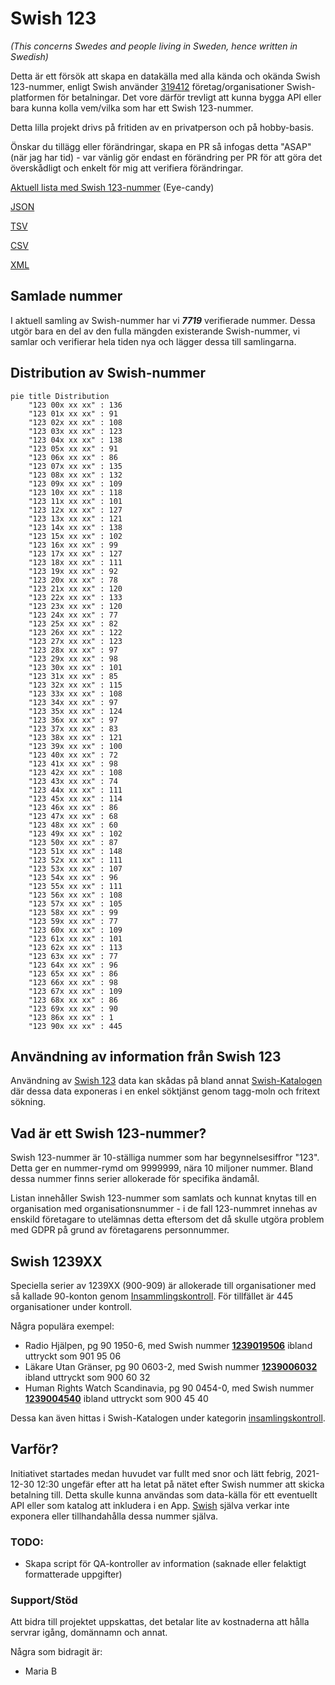 # Swish 123

*(This concerns Swedes and people living in Sweden, hence written in Swedish)*

Detta är ett försök att skapa en datakälla med alla kända och okända Swish 123-nummer, enligt Swish använder [319412](https://www.swish.nu/about-swish#Swish_in_numbers) företag/organisationer Swish-platformen för betalningar. Det vore därför trevligt att kunna bygga API eller bara kunna kolla vem/vilka som har ett Swish 123-nummer.

Detta lilla projekt drivs på fritiden av en privatperson och på hobby-basis.

Önskar du tillägg eller förändringar, skapa en PR så infogas detta "ASAP" (när jag har tid) - var vänlig gör endast en förändring per PR för att göra det överskådligt och enkelt för mig att verifiera förändringar.



[Aktuell lista med Swish 123-nummer](https://github.com/cisene/swish-123/blob/master/swish-123.md) (Eye-candy)

[JSON](https://github.com/cisene/swish-123/blob/master/json/swish-123-datasource.json)

[TSV](https://github.com/cisene/swish-123/blob/master/text/swish-123-datasource.tsv)

[CSV](https://github.com/cisene/swish-123/blob/master/text/swish-123-datasource.csv)

[XML](https://github.com/cisene/swish-123/blob/master/xml-data/swish-123-datasource.xml)



## Samlade nummer

I aktuell samling av Swish-nummer har vi ***7719*** verifierade nummer. Dessa utgör bara en del av den fulla mängden existerande Swish-nummer, vi samlar och verifierar hela tiden nya och lägger dessa till samlingarna.

## Distribution av Swish-nummer

```mermaid
pie title Distribution
    "123 00x xx xx" : 136
    "123 01x xx xx" : 91
    "123 02x xx xx" : 108
    "123 03x xx xx" : 123
    "123 04x xx xx" : 138
    "123 05x xx xx" : 91
    "123 06x xx xx" : 86
    "123 07x xx xx" : 135
    "123 08x xx xx" : 132
    "123 09x xx xx" : 109
    "123 10x xx xx" : 118
    "123 11x xx xx" : 101
    "123 12x xx xx" : 127
    "123 13x xx xx" : 121
    "123 14x xx xx" : 138
    "123 15x xx xx" : 102
    "123 16x xx xx" : 99
    "123 17x xx xx" : 127
    "123 18x xx xx" : 111
    "123 19x xx xx" : 92
    "123 20x xx xx" : 78
    "123 21x xx xx" : 120
    "123 22x xx xx" : 133
    "123 23x xx xx" : 120
    "123 24x xx xx" : 77
    "123 25x xx xx" : 82
    "123 26x xx xx" : 122
    "123 27x xx xx" : 123
    "123 28x xx xx" : 97
    "123 29x xx xx" : 98
    "123 30x xx xx" : 101
    "123 31x xx xx" : 85
    "123 32x xx xx" : 115
    "123 33x xx xx" : 108
    "123 34x xx xx" : 97
    "123 35x xx xx" : 124
    "123 36x xx xx" : 97
    "123 37x xx xx" : 83
    "123 38x xx xx" : 121
    "123 39x xx xx" : 100
    "123 40x xx xx" : 72
    "123 41x xx xx" : 98
    "123 42x xx xx" : 108
    "123 43x xx xx" : 74
    "123 44x xx xx" : 111
    "123 45x xx xx" : 114
    "123 46x xx xx" : 86
    "123 47x xx xx" : 68
    "123 48x xx xx" : 60
    "123 49x xx xx" : 102
    "123 50x xx xx" : 87
    "123 51x xx xx" : 148
    "123 52x xx xx" : 111
    "123 53x xx xx" : 107
    "123 54x xx xx" : 96
    "123 55x xx xx" : 111
    "123 56x xx xx" : 108
    "123 57x xx xx" : 105
    "123 58x xx xx" : 99
    "123 59x xx xx" : 77
    "123 60x xx xx" : 109
    "123 61x xx xx" : 101
    "123 62x xx xx" : 113
    "123 63x xx xx" : 77
    "123 64x xx xx" : 96
    "123 65x xx xx" : 86
    "123 66x xx xx" : 98
    "123 67x xx xx" : 109
    "123 68x xx xx" : 86
    "123 69x xx xx" : 90
    "123 86x xx xx" : 1
    "123 90x xx xx" : 445
```

## Användning av information från Swish 123

Användning av [Swish 123](https://github.com/cisene/swish-123) data kan skådas på bland annat [Swish-Katalogen](https://b19.se/swish-katalogen/) där dessa data exponeras i en enkel söktjänst genom tagg-moln och fritext sökning.



## Vad är ett Swish 123-nummer?

Swish 123-nummer är 10-ställiga nummer som har begynnelsesiffror "123". Detta ger en nummer-rymd om 9999999, nära 10 miljoner nummer. Bland dessa nummer finns serier allokerade för specifika ändamål. 

Listan innehåller Swish 123-nummer som samlats och kunnat knytas till en organisation med organisationsnummer - i de fall 123-nummret innehas av enskild företagare to utelämnas detta eftersom det då skulle utgöra problem med GDPR på grund av företagarens personnummer.



## Swish 1239XX

Speciella serier av 1239XX (900-909) är allokerade till organisationer med så kallade 90-konton genom [Insammlingskontroll](https://www.insamlingskontroll.se/90-konto-organisationer/). För tillfället är 445 organisationer under kontroll.

Några populära exempel:

* Radio Hjälpen, pg 90 1950-6, med Swish nummer **[1239019506](https://b19.se/swish-katalogen/1239019506)** ibland uttryckt som 901 95 06
* Läkare Utan Gränser, pg 90 0603-2, med Swish nummer **[1239006032](https://b19.se/swish-katalogen/1239006032)** ibland uttryckt som 900 60 32
* Human Rights Watch Scandinavia, pg 90 0454-0, med Swish nummer **[1239004540](https://b19.se/swish-katalogen/1239004540)** ibland uttryckt som 900 45 40

Dessa kan även hittas i Swish-Katalogen under kategorin [insamlingskontroll](https://b19.se/swish-katalogen/k/insamlingskontroll).



## Varför?

Initiativet startades medan huvudet var fullt med snor och lätt febrig, 2021-12-30 12:30 ungefär efter att ha letat på nätet efter Swish nummer att skicka betalning till. Detta skulle kunna användas som data-källa för ett eventuellt API eller som katalog att inkludera i en App. [Swish](https://swish.nu/) själva verkar inte exponera eller tillhandahålla dessa nummer själva. 



### TODO:

* Skapa script för QA-kontroller av information (saknade eller felaktigt formatterade uppgifter)


### Support/Stöd

Att bidra till projektet uppskattas, det betalar lite av kostnaderna att hålla servrar igång, domännamn och annat.

Några som bidragit är:
* Maria B
